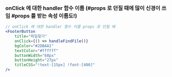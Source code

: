 


### onClick 에 대한 handler 함수 이름 (#props 로 던질 때에 많이 신경이 쓰임 #props 를 받는 속성 이름도!)
```jsx
// onClick 에 대한 handler 함수 이름 props 로 던질 때 
<FooterButton
    title="파일찾기"
    onClick={() => handleFindFile()}
    bgColor="#2DBAA1"
    textColor="#ffffff"
    buttonWidth="68px"
    buttonHeight="27px"
    titleCSS="!text-[15px] !font-[400]"
/>
```